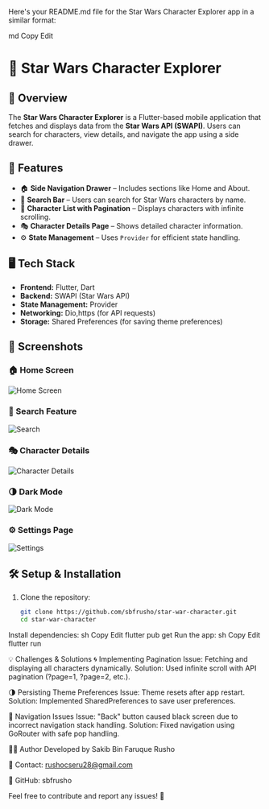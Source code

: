 Here's your README.md file for the Star Wars Character Explorer app in a similar format:

md
Copy
Edit
# 🌌 Star Wars Character Explorer

## 📌 Overview
The **Star Wars Character Explorer** is a Flutter-based mobile application that fetches and displays data from the **Star Wars API (SWAPI)**. Users can search for characters, view details, and navigate the app using a side drawer.

## 🚀 Features
- 🏠 **Side Navigation Drawer** – Includes sections like Home and About.  
- 🔎 **Search Bar** – Users can search for Star Wars characters by name.  
- 📜 **Character List with Pagination** – Displays characters with infinite scrolling.  
- 🎭 **Character Details Page** – Shows detailed character information.
- ⚙️ **State Management** – Uses `Provider` for efficient state handling.  

## 🖥 Tech Stack
- **Frontend:** Flutter, Dart  
- **Backend:** SWAPI (Star Wars API)  
- **State Management:** Provider  
- **Networking:** Dio,https (for API requests)  
- **Storage:** Shared Preferences (for saving theme preferences)  

## 📸 Screenshots

### 🏠 Home Screen  
![Home Screen](screenshots/Screenshot_20250227_112854.png)  

### 🔎 Search Feature  
![Search](screenshots/Screenshot_20250227_112903.png)  

### 🎭 Character Details  
![Character Details](screenshots/Screenshot_20250227_112906.png)  

### 🌗 Dark Mode  
![Dark Mode](screenshots/Screenshot_20250227_112915.png)  

### ⚙️ Settings Page  
![Settings](screenshots/Screenshot_20250227_112920.png)  

## 🛠 Setup & Installation
1. Clone the repository:  
   ```sh
   git clone https://github.com/sbfrusho/star-war-character.git
   cd star-war-character
Install dependencies:
sh
Copy
Edit
flutter pub get
Run the app:
sh
Copy
Edit
flutter run

💡 Challenges & Solutions
🌀 Implementing Pagination
Issue: Fetching and displaying all characters dynamically.
Solution: Used infinite scroll with API pagination (?page=1, ?page=2, etc.).

🌗 Persisting Theme Preferences
Issue: Theme resets after app restart.
Solution: Implemented SharedPreferences to save user preferences.

🔄 Navigation Issues
Issue: "Back" button caused black screen due to incorrect navigation stack handling.
Solution: Fixed navigation using GoRouter with safe pop handling.

👨‍💻 Author
Developed by Sakib Bin Faruque Rusho

📧 Contact: rushocseru28@gmail.com

🔗 GitHub: sbfrusho

Feel free to contribute and report any issues! 🚀
